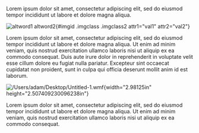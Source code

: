 Lorem ipsum dolor sit amet, consectetur adipiscing elit, sed do eiusmod tempor incididunt ut labore et dolore magna aliqua. 

![altword1 altword2](pathtoimg){#imgid .imgclass .imgclass2 attr1="val1" attr2="val2"}

Lorem ipsum dolor sit amet, consectetur adipiscing elit, sed do eiusmod tempor incididunt ut labore et dolore magna aliqua. Ut enim ad minim veniam, quis nostrud exercitation ullamco laboris nisi ut aliquip ex ea commodo consequat. Duis aute irure dolor in reprehenderit in voluptate velit esse cillum dolore eu fugiat nulla pariatur. Excepteur sint occaecat cupidatat non proident, sunt in culpa qui officia deserunt mollit anim id est laborum.

![/Users/adam/Desktop/Untitled-1.wmf](./media/image2.wmf){width="2.98125in" height="2.507409230096238in"}

Lorem ipsum dolor sit amet, consectetur adipiscing elit, sed do eiusmod tempor incididunt ut labore et dolore magna aliqua. Ut enim ad minim veniam, quis nostrud exercitation ullamco laboris nisi ut aliquip ex ea commodo consequat. 
